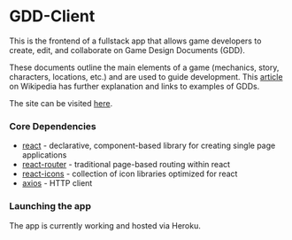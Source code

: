 # GDD-Client

This is the frontend of a fullstack app that allows game developers to create, edit, and collaborate on Game Design Documents (GDD). 

These documents outline the main elements of a game (mechanics, story, characters, locations, etc.) and are used to guide development. This [article] on Wikipedia has further explanation and links to examples of GDDs.

The site can be visited [here].

### Core Dependencies

- [react] - declarative, component-based library for creating single page applications
- [react-router] - traditional page-based routing within react
- [react-icons] - collection of icon libraries optimized for react
- [axios] - HTTP client


### Launching the app

The app is currently working and hosted via Heroku.


[here]: https://www.gamedocs.app
[article]: https://en.wikipedia.org/wiki/Game_design_document
[react]: https://reactjs.org
[react-router]: https://reactrouter.com
[react-icons]: https://react-icons.github.io/react-icons/
[axios]: https://axios-http.com/docs/intro
